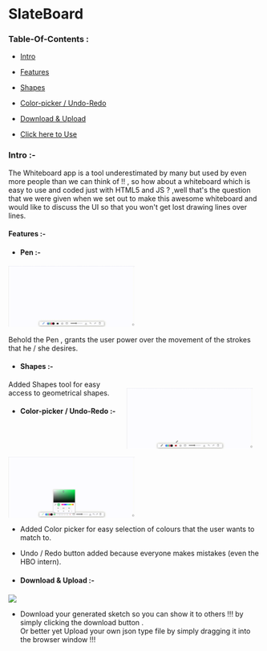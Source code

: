 # SlateBoard

### Table-Of-Contents :

* [Intro](#intro)  

* [Features](#Features)

* [Shapes](#shapes)

* [Color-picker / Undo-Redo](#Color-picker) 

* [Download & Upload](#download)

* [Click here to Use](#link)


<a name="intro" />

### Intro :- 

The Whiteboard app is a tool underestimated by many but used by even more people than we can think of !! , so how about a whiteboard which is easy to use 
and coded just with HTML5 and JS ? ,well that's the question that we were given when we set out to make this awesome whiteboard and would like to discuss
the UI so that you won't get lost drawing lines over lines.

<a name="Features" />

#### Features :- 

* #### Pen :- 

 <img  src="https://github.com/KND-Devsnest/slateboard/blob/prod/Readme-gif/using%20pen.gif" width=50%>

  Behold the Pen , grants the user power over the movement of the strokes that he / she desires.

<a name="shapes" />

* #### Shapes :-

<img  src="https://github.com/KND-Devsnest/slateboard/blob/prod/Readme-gif/shapes.gif.gif" width=50% style="float:right; padding:16px" >

  Added Shapes tool for easy access to geometrical shapes.

<a name="Color-picker" />

* #### Color-picker / Undo-Redo :- 

<img  src="https://github.com/KND-Devsnest/slateboard/blob/prod/Readme-gif/color%20picker%20and%20undo%20redo.gif" width=50% align="center" >
 
 <br>
 
   * Added Color picker for easy selection of colours that the user wants to match to.
 
   *  Undo / Redo button added because everyone makes mistakes (even the HBO intern).
    
<a name="download" />

* #### Download & Upload :- 

<img  src="https://github.com/KND-Devsnest/slateboard/blob/prod/Readme-gif/update%20and%20download.gif" width=50% align="center" >

   * Download your generated sketch so you can show it to others !!! by simply clicking the download button .<br>
   Or better yet Upload your own json type file by simply dragging it into the browser window !!!
   
